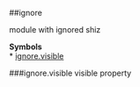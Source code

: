 <a name="module_ignore"></a>
##ignore

module with ignored shiz

  
**Symbols**  
    * [ignore.visible](#module_ignore.visible)

<a name="module_ignore.visible"></a>
###ignore.visible
visible property

  
